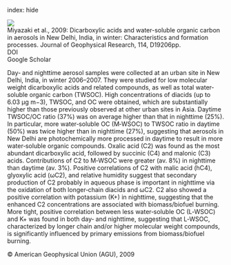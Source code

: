 index: hide

<div class="Citation">
    <div class="Citation-thumb CitationThumb-linked"  data-href="https://doi.org/10.1029/2009jd011790">
      <img src="https://static.claimspace.cloud/climate-study-static/refs/thumbs/7/Miyazaki_et_al_2009-thumb.png" />
    </div>

  <div class="Citation-body">
    <div class="Citation-text">Miyazaki et al., 2009: Dicarboxylic acids and water-soluble organic carbon in aerosols in New Delhi, India, in winter: Characteristics and formation processes. <span class="Article-journal">Journal of Geophysical Research, </span><span class="Article-volume">114, </span>D19206pp.</div>
    <div class="Citation-links">
      <div class="CitationLink" data-href="https://doi.org/10.1029/2009jd011790">
        <div class="CitationLink-icon CitationLink-Doi"></div>
        <div class="CitationLink-text">DOI</div>
      </div>
      <div class="CitationLink" data-href="https://scholar.google.com/scholar?q=10.1029/2009jd011790">
        <div class="CitationLink-icon CitationLink-Scholar"></div>
        <div class="CitationLink-text">Google Scholar</div>
      </div>
    </div>
  </div>
</div>

Day‐ and nighttime aerosol samples were collected at an urban site in New Delhi, India, in winter 2006–2007. They were studied for low molecular weight dicarboxylic acids and related compounds, as well as total water‐soluble organic carbon (TWSOC). High concentrations of diacids (up to 6.03 μg m−3), TWSOC, and OC were obtained, which are substantially higher than those previously observed at other urban sites in Asia. Daytime TWSOC/OC ratio (37%) was on average higher than that in nighttime (25%). In particular, more water‐soluble OC (M‐WSOC) to TWSOC ratio in daytime (50%) was twice higher than in nighttime (27%), suggesting that aerosols in New Delhi are photochemically more processed in daytime to result in more water‐soluble organic compounds. Oxalic acid (C2) was found as the most abundant dicarboxylic acid, followed by succinic (C4) and malonic (C3) acids. Contributions of C2 to M‐WSOC were greater (av. 8%) in nighttime than daytime (av. 3%). Positive correlations of C2 with malic acid (hC4), glyoxylic acid (ωC2), and relative humidity suggest that secondary production of C2 probably in aqueous phase is important in nighttime via the oxidation of both longer‐chain diacids and ωC2. C2 also showed a positive correlation with potassium (K+) in nighttime, suggesting that the enhanced C2 concentrations are associated with biomass/biofuel burning. More tight, positive correlation between less water‐soluble OC (L‐WSOC) and K+ was found in both day‐ and nighttime, suggesting that L‐WSOC, characterized by longer chain and/or higher molecular weight compounds, is significantly influenced by primary emissions from biomass/biofuel burning.

<div class="Citation-copy">
&copy; American Geophysical Union (AGU), 2009
</div>